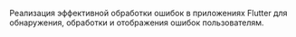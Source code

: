 Реализация эффективной обработки ошибок в приложениях Flutter для обнаружения, обработки и отображения ошибок пользователям.